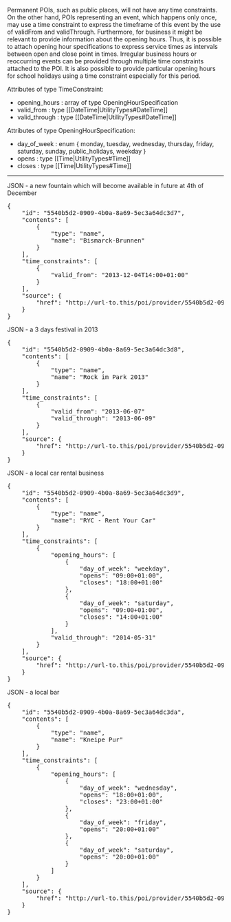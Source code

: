 Permanent POIs, such as public places, will not have any time constraints. On the other hand, POIs representing an event, which happens only once, may use a time constraint to express the timeframe of this event by the use of validFrom and validThrough. Furthermore, for business it might be relevant to provide information about the opening hours. Thus, it is possible to attach opening hour specifications to express service times as intervals between open and close point in times. Irregular business hours or reoccurring events can be provided through multiple time constraints attached to the POI. It is also possible to provide particular opening hours for school holidays using a time constraint especially for this period.

Attributes of type TimeConstraint:
* opening_hours : array of type OpeningHourSpecification
* valid_from : type [[DateTime|UtilityTypes#DateTime]]
* valid_through : type [[DateTime|UtilityTypes#DateTime]]

Attributes of type OpeningHourSpecification:
* day_of_week : enum {
    monday, tuesday, wednesday, thursday, friday,
    saturday, sunday, public_holidays, weekday
}
* opens : type [[Time|UtilityTypes#Time]]
* closes : type [[Time|UtilityTypes#Time]]


***

JSON - a new fountain which will become available in future at 4th of December
<pre>
{
    "id": "5540b5d2-0909-4b0a-8a69-5ec3a64dc3d7",
    "contents": [
        {
            "type": "name",
            "name": "Bismarck-Brunnen"
        }
    ],
    "time_constraints": [
        {
            "valid_from": "2013-12-04T14:00+01:00"
        }
    ],
    "source": {
        "href": "http://url-to.this/poi/provider/5540b5d2-0909-4b0a-8a69-5ec3a64dc3d7"
    }
}
</pre>

JSON - a 3 days festival in 2013
<pre>
{
    "id": "5540b5d2-0909-4b0a-8a69-5ec3a64dc3d8",
    "contents": [
        {
            "type": "name",
            "name": "Rock im Park 2013"
        }
    ],
    "time_constraints": [
        {
            "valid_from": "2013-06-07"
            "valid_through": "2013-06-09"
        }
    ],
    "source": {
        "href": "http://url-to.this/poi/provider/5540b5d2-0909-4b0a-8a69-5ec3a64dc3d8"
    }
}
</pre>

JSON - a local car rental business
<pre>
{
    "id": "5540b5d2-0909-4b0a-8a69-5ec3a64dc3d9",
    "contents": [
        {
            "type": "name",
            "name": "RYC - Rent Your Car"
        }
    ],
    "time_constraints": [
        {
            "opening_hours": [
                {
                    "day_of_week": "weekday",
                    "opens": "09:00+01:00",
                    "closes": "18:00+01:00"
                },
                {
                    "day_of_week": "saturday",
                    "opens": "09:00+01:00",
                    "closes": "14:00+01:00"
                }
            ],
            "valid_through": "2014-05-31"
        }
    ],
    "source": {
        "href": "http://url-to.this/poi/provider/5540b5d2-0909-4b0a-8a69-5ec3a64dc3d9"
    }
}
</pre>

JSON - a local bar
<pre>
{
    "id": "5540b5d2-0909-4b0a-8a69-5ec3a64dc3da",
    "contents": [
        {
            "type": "name",
            "name": "Kneipe Pur"
        }
    ],
    "time_constraints": [
        {
            "opening_hours": [
                {
                    "day_of_week": "wednesday",
                    "opens": "18:00+01:00",
                    "closes": "23:00+01:00"
                },
                {
                    "day_of_week": "friday",
                    "opens": "20:00+01:00"
                },
                {
                    "day_of_week": "saturday",
                    "opens": "20:00+01:00"
                }
            ]
        }
    ],
    "source": {
        "href": "http://url-to.this/poi/provider/5540b5d2-0909-4b0a-8a69-5ec3a64dc3da"
    }
}
</pre>